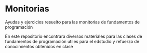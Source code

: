 # Monitorias
Ayudas y ejercicios resuelto para las monitorias de fundamentos de programación

En este repositorio encontrara diversos materiales para las clases de fundamentos de programación utiles para el edstudio y refuerzo de conocimientos obtenidos en clase
